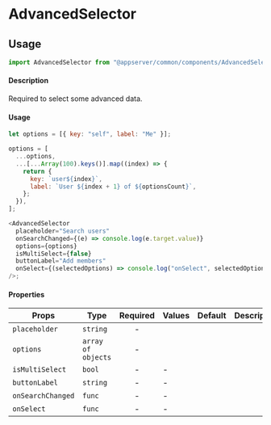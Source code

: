 # AdvancedSelector

## Usage

```js
import AdvancedSelector from "@appserver/common/components/AdvancedSelector";
```

#### Description

Required to select some advanced data.

#### Usage

```js
let options = [{ key: "self", label: "Me" }];

options = [
  ...options,
  ...[...Array(100).keys()].map((index) => {
    return {
      key: `user${index}`,
      label: `User ${index + 1} of ${optionsCount}`,
    };
  }),
];

<AdvancedSelector
  placeholder="Search users"
  onSearchChanged={(e) => console.log(e.target.value)}
  options={options}
  isMultiSelect={false}
  buttonLabel="Add members"
  onSelect={(selectedOptions) => console.log("onSelect", selectedOptions)}
/>;
```

#### Properties

| Props             | Type               | Required | Values | Default | Description |
| ----------------- | ------------------ | :------: | ------ | ------- | ----------- |
| `placeholder`     | `string`           |    -     |        |         |             |
| `options`         | `array of objects` |    -     |        |         |             |
| `isMultiSelect`   | `bool`             |    -     | -      |         |             |
| `buttonLabel`     | `string`           |    -     | -      |         |             |
| `onSearchChanged` | `func`             |    -     | -      |         |             |
| `onSelect`        | `func`             |    -     | -      |         |             |
